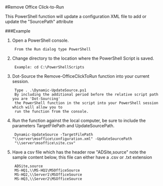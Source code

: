 #Remove Office Click-to-Run

This PowerShell function will update a configuration XML file to add or update the "SourcePath" attribute

###Example

1. Open a PowerShell console.

		From the Run dialog type PowerShell 

2. Change directory to the location where the PowerShell Script is saved.

		Example: cd C:\PowerShellScripts

3. Dot-Source the Remove-OfficeClickToRun function into your current session.

		Type . .\Dynamic-UpdateSource.ps1
		By including the additional period before the relative script path you are 'Dot-Sourcing' 
		the PowerShell function in the script into your PowerShell session which will allow you to 
		run the function from the console.
		
4. Run the function against the local computer, be sure to include the parameters TargetFilePath and UpdateSourcePath.

		Dynamic-UpdateSource -TargetFilePath "\\server\msoffice\configuration.xml" -UpdateSourcePath
		"\\server\msoffice\site.csv"

5. Have a csv file which has the header row "ADSite,source" note the sample content below, this file can either have a .csv or .txt extension

		ADSite,source
		MS-HQ1,\\MS-HQ1\MSOfficeSource
		MS-HQ2,\\Server1\MSOfficeSource
		MS-HQ3,\\Server2\MSOfficeSource
		
